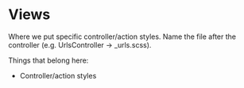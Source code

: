 Views
=====

Where we put specific controller/action styles.  Name the file after the controller (e.g. UrlsController -> _urls.scss).

Things that belong here:

* Controller/action styles